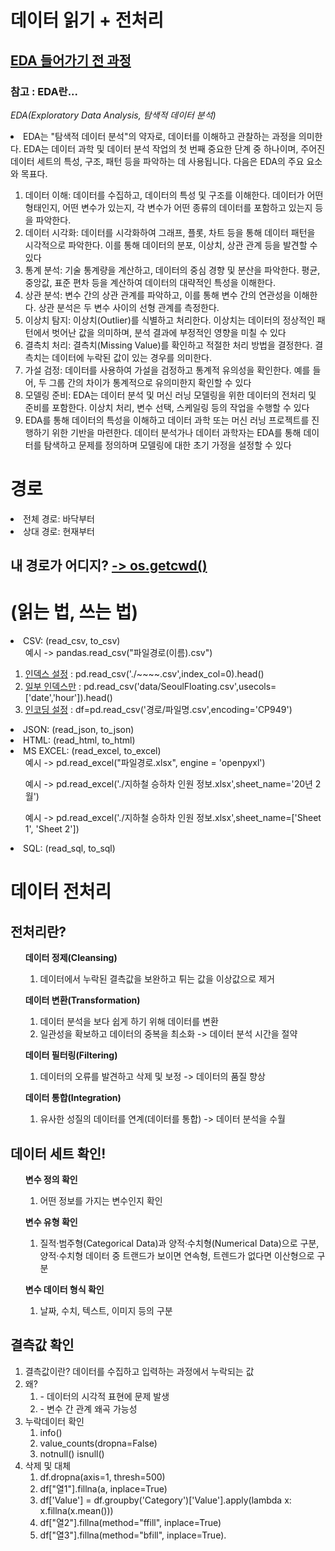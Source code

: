 # 데이터 읽기 + 전처리
## <u> EDA 들어가기 전 과정</u>

### 참고 : EDA란...

<em> EDA(Exploratory Data Analysis, 탐색적 데이터 분석)</em>
<li>
EDA는 "탐색적 데이터 분석"의 약자로, 데이터를 이해하고 관찰하는 과정을 의미한다. EDA는 데이터 과학 및 데이터 분석 작업의 첫 번째 중요한 단계 중 하나이며, 주어진 데이터 세트의 특성, 구조, 패턴 등을 파악하는 데 사용됩니다. 다음은 EDA의 주요 요소와 목표다.
</li>

<ol>
<li>
데이터 이해: 데이터를 수집하고, 데이터의 특성 및 구조를 이해한다. 데이터가 어떤 형태인지, 어떤 변수가 있는지, 각 변수가 어떤 종류의 데이터를 포함하고 있는지 등을 파악한다.
</li>
<li>
데이터 시각화: 데이터를 시각화하여 그래프, 플롯, 차트 등을 통해 데이터 패턴을 시각적으로 파악한다. 이를 통해 데이터의 분포, 이상치, 상관 관계 등을 발견할 수 있다
</li>
<li>
통계 분석: 기술 통계량을 계산하고, 데이터의 중심 경향 및 분산을 파악한다. 평균, 중앙값, 표준 편차 등을 계산하여 데이터의 대략적인 특성을 이해한다.
</li>
<li>
상관 분석: 변수 간의 상관 관계를 파악하고, 이를 통해 변수 간의 연관성을 이해한다. 상관 분석은 두 변수 사이의 선형 관계를 측정한다.
</li>
<li>
이상치 탐지: 이상치(Outlier)를 식별하고 처리한다. 이상치는 데이터의 정상적인 패턴에서 벗어난 값을 의미하며, 분석 결과에 부정적인 영향을 미칠 수 있다
</li>
<li>
결측치 처리: 결측치(Missing Value)를 확인하고 적절한 처리 방법을 결정한다. 결측치는 데이터에 누락된 값이 있는 경우를 의미한다.
</li>
<li>
가설 검정: 데이터를 사용하여 가설을 검정하고 통계적 유의성을 확인한다. 예를 들어, 두 그룹 간의 차이가 통계적으로 유의미한지 확인할 수 있다
</li>
<li>
모델링 준비: EDA는 데이터 분석 및 머신 러닝 모델링을 위한 데이터의 전처리 및 준비를 포함한다. 이상치 처리, 변수 선택, 스케일링 등의 작업을 수행할 수 있다
</li>
<li>
EDA를 통해 데이터의 특성을 이해하고 데이터 과학 또는 머신 러닝 프로젝트를 진행하기 위한 기반을 마련한다. 데이터 분석가나 데이터 과학자는 EDA를 통해 데이터를 탐색하고 문제를 정의하며 모델링에 대한 초기 가정을 설정할 수 있다
</li>
</ol>




# 경로
<li> 전체 경로: 바닥부터</li>
<li> 상대 경로: 현재부터</li>

## 내 경로가 어디지? <u>-> os.getcwd()</u>

# (읽는 법, 쓰는 법)
<li>
CSV: (read_csv,	to_csv)
<ol>
예시 -> pandas.read_csv("파일경로(이름).csv")
</ol>
<ol>
<li>
<u>인덱스 설정</u> : pd.read_csv('./~~~~.csv',index_col=0).head()
</li>
<li>
<u>일부 인덱스만</u> : pd.read_csv('data/SeoulFloating.csv',usecols=['date','hour']).head()
</li>
<li>
<u>인코딩 설정</u> : df=pd.read_csv('경로/파일명.csv',encoding='CP949')
</li>
</ol>
</li>

<li>
JSON:	(read_json,	to_json)
</li>
<li>
HTML:	(read_html,	to_html)
</li>
<li>
MS EXCEL:	(read_excel,	to_excel)
<ol>
예시 -> pd.read_excel("파일경로.xlsx", engine = 'openpyxl')
</ol>
<ol>
예시 -> pd.read_excel('./지하철 승하차 인원 정보.xlsx',sheet_name='20년 2월')
</ol>
<ol>
예시 -> pd.read_excel('./지하철 승하차 인원 정보.xlsx',sheet_name=['Sheet 1', 'Sheet 2'])
</ol>
<li>
SQL:	(read_sql,	to_sql)
</li>

# 데이터 전처리
## 전처리란?
<ol>

**데이터 정제(Cleansing)**
<ol>
<li>
데이터에서 누락된 결측값을 보완하고 튀는 값을 이상값으로 제거
</li>
</ol>

**데이터 변환(Transformation)** 
<ol>
<li>데이터 분석을 보다 쉽게 하기 위해 데이터를 변환
</li>
<li>일관성을 확보하고 데이터의 중복을 최소화 -> 데이터 분석 시간을 절약
</li>
</ol>


**데이터 필터링(Filtering)** 
<ol>
<li> 
데이터의 오류를 발견하고 삭제 및 보정 -> 데이터의 품질 향상
</li>
</ol>

**데이터 통합(Integration)** 
<ol>
<li>
유사한 성질의 데이터를 연계(데이터를 통합) -> 데이터 분석을 수월 
</li>
</ol>
</ol>


## 데이터 세트 확인!
<ol>

**변수 정의 확인**
<ol>
<li>
어떤 정보를 가지는 변수인지 확인
</li>
</ol>

**변수 유형 확인** 
<ol>
<li>
질적·범주형(Categorical Data)과 양적·수치형(Numerical Data)으로 구분, 양적·수치형 데이터 중 트랜드가 보이면 연속형, 트렌드가 없다면 이산형으로 구분
</li>
</ol>

**변수 데이터 형식 확인**
<ol>
<li>
날짜, 수치, 텍스트, 이미지 등의 구분
</li>
</ol>
</ol>

## 결측값 확인
<ol>
<li>결측값이란? 데이터를 수집하고 입력하는 과정에서 누락되는 값</li>
<li>왜? 
<ol>
<li>
- 데이터의 시각적 표현에 문제 발생
</li>
<li>
- 변수 간 관계 왜곡 가능성
</li>
</ol></li>
<li>
누락데이터 확인
<ol>
<li>
info()
</li>
<li>
value_counts(dropna=False)
</li>
<li>
notnull()
isnull()
</li>
</ol>
</li>
<li>
삭제 및 대체
<ol>
<li>
df.dropna(axis=1, thresh=500)
</li>
<li>
df["열1"].fillna(a, inplace=True)
</li>
<li>
df['Value'] = df.groupby('Category')['Value'].apply(lambda x: x.fillna(x.mean()))
</li>
<li>
df["열2"].fillna(method="ffill", inplace=True)
</li>
<li>
df["열3"].fillna(method="bfill", inplace=True).
</li>
</ol>
</li>
</ol>














